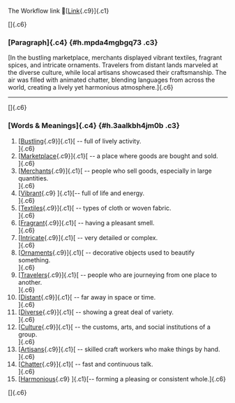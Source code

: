 The Workflow link
👏[[Link](https://www.google.com/url?q=http://www.google.com&sa=D&source=editors&ust=1756216050563641&usg=AOvVaw1HiRCg05QLVuPY6ayprCas){.c9}]{.c1}

[]{.c6}

### [Paragraph]{.c4} {#h.mpda4mgbgq73 .c3}

[In the bustling marketplace, merchants displayed vibrant textiles,
fragrant spices, and intricate ornaments. Travelers from distant lands
marveled at the diverse culture, while local artisans showcased their
craftsmanship. The air was filled with animated chatter, blending
languages from across the world, creating a lively yet harmonious
atmosphere.]{.c6}

------------------------------------------------------------------------

[]{.c6}

### [Words & Meanings]{.c4} {#h.3aalkbh4jm0b .c3}

1.  [[Bustling](https://www.google.com/url?q=http://www.google.com&sa=D&source=editors&ust=1756216050564917&usg=AOvVaw2EF7I6Jsk6titMllvj8g-I){.c9}]{.c1}[ --
    full of lively activity.\
    ]{.c6}
2.  [[Marketplace](https://www.google.com/url?q=http://www.google.com&sa=D&source=editors&ust=1756216050565326&usg=AOvVaw1V4CPfCThFxDaJqTyDn2oE){.c9}]{.c1}[ --
    a place where goods are bought and sold.\
    ]{.c6}
3.  [[Merchants](https://www.google.com/url?q=http://www.google.com&sa=D&source=editors&ust=1756216050565631&usg=AOvVaw0KZZXzDJzP38FxF6JrTXBO){.c9}]{.c1}[ --
    people who sell goods, especially in large quantities.\
    ]{.c6}
4.  [[Vibrant](https://www.google.com/url?q=http://www.google.com&sa=D&source=editors&ust=1756216050566014&usg=AOvVaw1WZZSF8P8le7odA-OPtKsW){.c9}
    ]{.c1}[-- full of life and energy.\
    ]{.c6}
5.  [[Textiles](https://www.google.com/url?q=http://www.google.com&sa=D&source=editors&ust=1756216050566269&usg=AOvVaw2k3Qexyp0FcAbY6i6JGDzQ){.c9}]{.c1}[ --
    types of cloth or woven fabric.\
    ]{.c6}
6.  [[Fragrant](https://www.google.com/url?q=http://www.google.com&sa=D&source=editors&ust=1756216050566573&usg=AOvVaw2bDp9cgAJ_8ig4klZZGZRv){.c9}]{.c1}[ --
    having a pleasant smell.\
    ]{.c6}
7.  [[Intricate](https://www.google.com/url?q=http://www.google.com&sa=D&source=editors&ust=1756216050566827&usg=AOvVaw1PLvm7tDJ6wiwbAkws54Vi){.c9}]{.c1}[ --
    very detailed or complex.\
    ]{.c6}
8.  [[Ornaments](https://www.google.com/url?q=http://www.google.com&sa=D&source=editors&ust=1756216050567056&usg=AOvVaw2S8DfrtbBmXBFXO_j4MAmS){.c9}]{.c1}[ --
    decorative objects used to beautify something.\
    ]{.c6}
9.  [[Travelers](https://www.google.com/url?q=http://www.google.com&sa=D&source=editors&ust=1756216050567286&usg=AOvVaw1ZOqHroZfJfOQbdcR8t4Qc){.c9}]{.c1}[ --
    people who are journeying from one place to another.\
    ]{.c6}
10. [[Distant](https://www.google.com/url?q=http://www.google.com&sa=D&source=editors&ust=1756216050567545&usg=AOvVaw2xF3CoFm4ufBrYxHEWflgU){.c9}]{.c1}[ --
    far away in space or time.\
    ]{.c6}
11. [[Diverse](https://www.google.com/url?q=http://www.google.com&sa=D&source=editors&ust=1756216050567809&usg=AOvVaw2KcdcFiAiUxdoiGhkx1Ws7){.c9}]{.c1}[ --
    showing a great deal of variety.\
    ]{.c6}
12. [[Culture](https://www.google.com/url?q=http://www.google.com&sa=D&source=editors&ust=1756216050568095&usg=AOvVaw2bEwM7wkg0lvMupxkQPTdv){.c9}]{.c1}[ --
    the customs, arts, and social institutions of a group.\
    ]{.c6}
13. [[Artisans](https://www.google.com/url?q=http://www.google.com&sa=D&source=editors&ust=1756216050568393&usg=AOvVaw2e1eWsacDmH00V4yRtzlD-){.c9}]{.c1}[ --
    skilled craft workers who make things by hand.\
    ]{.c6}
14. [[Chatter](https://www.google.com/url?q=http://www.google.com&sa=D&source=editors&ust=1756216050568621&usg=AOvVaw3bjfp3xQV7knoyySHPfOHw){.c9}]{.c1}[ --
    fast and continuous talk.\
    ]{.c6}
15. [[Harmonious](https://www.google.com/url?q=http://www.google.com&sa=D&source=editors&ust=1756216050568833&usg=AOvVaw1NBBQkVXPVZUwdQIl8Hszq){.c9}
    ]{.c1}[-- forming a pleasing or consistent whole.]{.c6}

[]{.c6}
